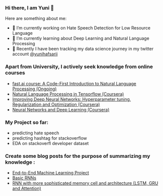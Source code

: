 ### Hi there, I am Yuni 👋



Here are something about me:

- 🔭 I’m currently working on Hate Speech Detection for Low Resource Language 
- 🌱 I’m currently learning about Deep Learning and Natural Language Processing
- 💬 Recently I have been tracking my data science journey in my twitter account [@yunihafsarii](https://twitter.com/yunihafsarii)

### Apart from University, I actively seek knowledge from online courses
- [fast.ai course: A Code-First Introduction to Natural Language Processing (Ongoing)](https://www.fast.ai/2019/07/08/fastai-nlp/)
- [Natural Language Processing in Tensorflow (Coursera)](https://www.coursera.org/account/accomplishments/verify/KXQYERBDRXVK)
- [Improving Deep Neural Networks: Hyperparameter tuning, Regularization and Optimization (Coursera)](https://www.coursera.org/account/accomplishments/verify/GZCLJKW8PPC8)
- [Neural Networks and Deep Learning (Coursera)](https://www.coursera.org/account/accomplishments/verify/ZYUY9C8Q4ZRA)

### My Project so far:
- predicting hate speech 
- predicting hashtag for stackoverflow 
- EDA on stackoverfl developer dataset 


### Create some blog posts for the purpose of summarizing my knowledge :
- [End-to-End Machine Learning Project](https://medium.com/@yyunisari158/end-to-end-machine-learning-project-b3387aabde3c)
- [Basic RNNs](https://medium.com/@yyunisari158/basic-rnns-1c4b18d70a3f)
- [RNN with more sophisticated memory cell and architecture (LSTM, GRU and Attention)](https://medium.com/@yyunisari158/rnn-with-more-sophisticated-memory-cell-and-architecture-lstm-gru-and-attention-528fc942d5af)
